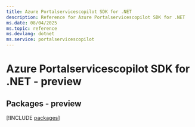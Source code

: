 ```yaml
---
title: Azure Portalservicescopilot SDK for .NET
description: Reference for Azure Portalservicescopilot SDK for .NET
ms.date: 08/04/2025
ms.topic: reference
ms.devlang: dotnet
ms.service: portalservicescopilot
---
```

# Azure Portalservicescopilot SDK for .NET - preview
## Packages - preview
[!INCLUDE [packages](portalservicescopilot-index.md)]
